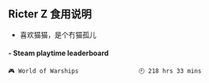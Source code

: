 ## Ricter Z 食用说明
- 喜欢猫猫，是个冇猫孤儿

<!-- steam-box start -->
#### - Steam playtime leaderboard
```text
🎮 World of Warships                 🕘 218 hrs 33 mins
```
<!-- Powered by https://github.com/YouEclipse/steam-box . -->
<!-- steam-box end -->
